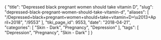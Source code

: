 {
    "title": "Depressed black pregnant women should take vitamin D",
    "slug": "depressed-black-pregnant-women-should-take-vitamin-d",
    "aliases": [
        "/Depressed+black+pregnant+women+should+take+vitamin+D+\u2013+April+2018",
        "/9553"
    ],
    "tiki_page_id": 9553,
    "date": "2018-04-21",
    "categories": [
        "Skin - Dark",
        "Pregnancy",
        "Depression"
    ],
    "tags": [
        "Depression",
        "Pregnancy",
        "Skin - Dark"
    ]
}